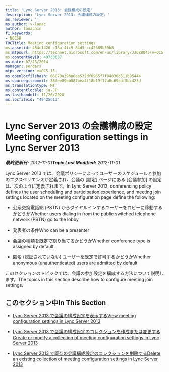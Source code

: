 ```yaml
---
title: 'Lync Server 2013: 会議構成の設定'
description: 'Lync Server 2013: 会議構成の設定。'
ms.reviewer: ''
ms.author: v-lanac
author: lanachin
f1.keywords:
- NOCSH
TOCTitle: Meeting configuration settings
ms:assetid: 484c1426-c18a-4fc9-84d5-cc42689b59b8
ms:mtpsurl: https://technet.microsoft.com/en-us/library/JJ688045(v=OCS.15)
ms:contentKeyID: 49733637
ms.date: 07/23/2014
manager: serdars
mtps_version: v=OCS.15
ms.openlocfilehash: 66879a39b88ee532df0965f7f84830d511b95444
ms.sourcegitcommit: 36fee89bb887bea4f18b19f17a8c69daf5bc423d
ms.translationtype: MT
ms.contentlocale: ja-JP
ms.lasthandoff: 11/26/2020
ms.locfileid: "49425613"
---
```

# <a name="meeting-configuration-settings-in-lync-server-2013"></a><span data-ttu-id="62505-103">Lync Server 2013 の会議構成の設定</span><span class="sxs-lookup"><span data-stu-id="62505-103">Meeting configuration settings in Lync Server 2013</span></span>

<div data-xmlns="http://www.w3.org/1999/xhtml">

<div class="topic" data-xmlns="http://www.w3.org/1999/xhtml" data-msxsl="urn:schemas-microsoft-com:xslt" data-cs="https://msdn.microsoft.com/">

<div data-asp="https://msdn2.microsoft.com/asp">



</div>

<div id="mainSection">

<div id="mainBody"><span data-ttu-id="62505-104">

<span> </span></span><span class="sxs-lookup"><span data-stu-id="62505-104">

<span> </span></span></span>

<span data-ttu-id="62505-105">_**最終更新日:** 2012-11-01_</span><span class="sxs-lookup"><span data-stu-id="62505-105">_**Topic Last Modified:** 2012-11-01_</span></span>

<span data-ttu-id="62505-106">Lync Server 2013 では、会議ポリシーによってユーザーのスケジュールと参加のエクスペリエンスが定義され、会議の [設定] ページにある [会議参加] の設定は、次のように定義されます。</span><span class="sxs-lookup"><span data-stu-id="62505-106">In Lync Server 2013, conferencing policy defines the user scheduling and participation experience, and meeting join settings located on the meeting configuration page define the following:</span></span>

  - <span data-ttu-id="62505-107">公衆交換電話網 (PSTN) からダイヤルインするユーザーをロビーに移動するかどうか</span><span class="sxs-lookup"><span data-stu-id="62505-107">Whether users dialing in from the public switched telephone network (PSTN) go to the lobby</span></span>

  - <span data-ttu-id="62505-108">発表者の条件</span><span class="sxs-lookup"><span data-stu-id="62505-108">Who can be a presenter</span></span>

  - <span data-ttu-id="62505-109">会議の種類を既定で割り当てるかどうか</span><span class="sxs-lookup"><span data-stu-id="62505-109">Whether conference type is assigned by default</span></span>

  - <span data-ttu-id="62505-110">匿名 (認証されていない) ユーザーを既定で許可するかどうか</span><span class="sxs-lookup"><span data-stu-id="62505-110">Whether anonymous (unauthenticated) users are admitted by default</span></span>

<span data-ttu-id="62505-111">このセクションのトピックでは、会議の参加設定を構成する方法について説明します。</span><span class="sxs-lookup"><span data-stu-id="62505-111">The topics in this section describe how to configure meeting join settings.</span></span>

<div>

## <a name="in-this-section"></a><span data-ttu-id="62505-112">このセクション中</span><span class="sxs-lookup"><span data-stu-id="62505-112">In This Section</span></span>

  - [<span data-ttu-id="62505-113">Lync Server 2013 で会議の構成設定を表示する</span><span class="sxs-lookup"><span data-stu-id="62505-113">View meeting configuration settings in Lync Server 2013</span></span>](lync-server-2013-view-meeting-configuration-settings.md)

  - [<span data-ttu-id="62505-114">Lync Server 2013 で会議の構成設定のコレクションを作成または変更する</span><span class="sxs-lookup"><span data-stu-id="62505-114">Create or modify a collection of meeting configuration settings in Lync Server 2013</span></span>](lync-server-2013-create-or-modify-a-collection-of-meeting-configuration-settings.md)

  - [<span data-ttu-id="62505-115">Lync Server 2013 で既存の会議構成設定のコレクションを削除する</span><span class="sxs-lookup"><span data-stu-id="62505-115">Delete an existing collection of meeting configuration settings in Lync Server 2013</span></span>](lync-server-2013-delete-an-existing-collection-of-meeting-configuration-settings.md)

<span data-ttu-id="62505-116"></div>

</div>

<span> </span>

</div>

</div>

</span><span class="sxs-lookup"><span data-stu-id="62505-116"></div>

</div>

<span> </span>

</div>

</div>

</span></span></div>

